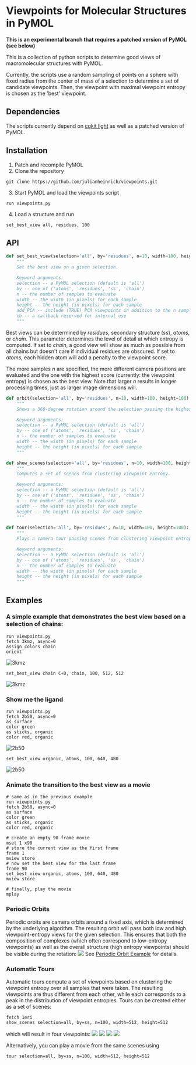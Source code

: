 # Viewpoints for Molecular Structures in PyMOL

__This is an experimental branch that requires a patched version of PyMOL (see below)__

This is a collection of python scripts to determine good views of macromolecular structures with PyMOL.

Currently, the scripts use a random sampling of points on a sphere with fixed radius from the center of mass of a selection to determine a set of candidate viewpoints. Then, the viewpoint with maximal viewpoint entropy is chosen as the 'best' viewpoint.

## Dependencies

The scripts currently depend on [cgkit light](http://cgkit.sourceforge.net/doc2/introduction.html#cgkit-light) as well as a patched version of PyMOL.

## Installation

1. Patch and recompile PyMOL
2. Clone the repository
```
git clone https://github.com/julianheinrich/viewpoints.git
```
3. Start PyMOL and load the viewpoints script
```
run viewpoints.py
```
4. Load a structure and run
```
set_best_view all, residues, 100
```

## API

```python
def set_best_view(selection='all', by='residues', n=10, width=100, height=100, add_PCA = False, cb = set_best_view_cb):
    """
    Set the best view on a given selection.

    Keyword arguments:
    selection -- a PyMOL selection (default is 'all')
    by -- one of ('atoms', 'residues', 'ss', 'chain')
    n -- the number of samples to evaluate
    width -- the width (in pixels) for each sample
    height -- the height (in pixels) for each sample
    add_PCA -- include (TRUE) PCA viewpoints in addition to the n samples? (default is False)
    cb -- a callback reserved for internal use
    """
```

Best views can be determined by *residues*, secondary structure (*ss*), *atoms*, or *chain*. This parameter determines the level of detail at which entropy is computed. If set to *chain*, a good view will show as much as possible from all chains but doesn't care if individual residues are obscured. If set to *atoms*, each hidden atom will add a penalty to the viewpoint score.

The more samples *n* are specified, the more different camera positions are evaluated and the one with the highest score (currently: the viewpoint entropy) is chosen as the best view. Note that larger *n* results in longer processing times, just as larger image dimensions will.

```python
def orbit(selection='all', by='residues', n=10, width=100, height=100):
    """
    Shows a 360-degree rotation around the selection passing the highest and lowest viewpoint-entropy views.

    Keyword arguments:
    selection -- a PyMOL selection (default is 'all')
    by -- one of ('atoms', 'residues', 'ss', 'chain')
    n -- the number of samples to evaluate
    width -- the width (in pixels) for each sample
    height -- the height (in pixels) for each sample
    """
```

```python
def show_scenes(selection='all', by='residues', n=10, width=100, height=100):
    """
    Computes a set of scenes from clustering viewpoint entropy.

    Keyword arguments:
    selection -- a PyMOL selection (default is 'all')
    by -- one of ('atoms', 'residues', 'ss', 'chain')
    n -- the number of samples to evaluate
    width -- the width (in pixels) for each sample
    height -- the height (in pixels) for each sample
    """
```

```python
def tour(selection='all', by='residues', n=10, width=100, height=100):
    """
    Plays a camera tour passing scenes from clustering viewpoint entropy.

    Keyword arguments:
    selection -- a PyMOL selection (default is 'all')
    by -- one of ('atoms', 'residues', 'ss', 'chain')
    n -- the number of samples to evaluate
    width -- the width (in pixels) for each sample
    height -- the height (in pixels) for each sample
    """
```

## Examples
### A simple example that demonstrates the best view based on a selection of chains:

```
run viewpoints.py
fetch 3kmz, async=0
assign_colors chain
orient
```
![3kmz](examples/3kmz/3kmz_chains_pca.png)

```
set_best_view chain C+D, chain, 100, 512, 512
```

![3kmz](examples/3kmz/3kmz_chains_C_D_vp.png)

### Show me the ligand
```
run viewpoints.py
fetch 2b50, async=0
as surface
color green
as sticks, organic
color red, organic
```
![2b50](examples/2b50/2b50_default.png)
```
set_best_view organic, atoms, 100, 640, 480
```

![2b50](examples/2b50/2b50_ligand.png)

### Animate the transition to the best view as a movie
```
# same as in the previous example
run viewpoints.py
fetch 2b50, async=0
as surface
color green
as sticks, organic
color red, organic

# create an empty 90 frame movie
mset 1 x90
# store the current view as the first frame
frame 1
mview store
# now set the best view for the last frame
frame 90
set_best_view organic, atoms, 100, 640, 480
mview store

# finally, play the movie
mplay
```

### Periodic Orbits
Periodic orbits are camera orbits around a fixed axis, which is determined by the underlying algorithm. The resulting orbit will pass both low and high viewpoint-entropy views for the given selection. This ensures that both the composition of complexes (which often correspond to low-entropy viewpoints) as well as the overall structure (high entropy viewpoints) should be visible during the rotation:
<img src='examples/2d1s/orbit.gif'></img>
See [Periodic Orbit Example](examples/2d1s/Readme.md) for details.

### Automatic Tours
Automatic tours compute a set of viewpoints based on clustering the viewpoint entropy over all samples that were taken. The resulting viewpoints are thus different from each other, while each corresponds to a peak in the distribution of viewpoint entropies. Tours can be created either as a set of scenes:
```
fetch 1eri
show_scenes selection=all, by=ss, n=100, width=512, height=512
```
which will result in four viewpoints:
<img src='examples/1eri/1eri_01.png'></img>
<img src='examples/1eri/1eri_02.png'></img>
<img src='examples/1eri/1eri_03.png'></img>
<img src='examples/1eri/1eri_04.png'></img>

Alternatively, you can play a movie from the same scenes using
```
tour selection=all, by=ss, n=100, width=512, height=512
```

